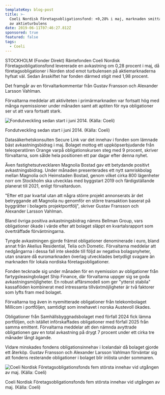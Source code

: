 ```yaml
---
templateKey: blog-post
title: >-
  Coeli Nordisk Företagsobligationsfond: +0,28% i maj, marknaden smittades inte
  av aktieturbulens
date: 2019-06-11T07:46:27.812Z
sponsored: true
featured: false
tags:
  - Coeli
---
```

STOCKHOLM (Fonder Direkt) Räntefonden Coeli Nordisk Företagsobligationsfond levererade en avkastning om 0,28 procent i maj, då företagsobligationer i Norden stod emot turbulensen på aktiemarknaderna hyfsat väl. Sedan årsskiftet har fonden därmed stigit med 1,98 procent.

Det framgår av en förvaltarkommentar från Gustav Fransson och Alexander Larsson Vahlman.

Förvaltarna meddelar att aktiviteten i primärmarknaden var fortsatt hög med många nyemissioner under månaden samt att aptiten för nya obligationer ser ut att vara fortsatt stark.

![Fondutveckling sedan start i juni 2014. (Källa: Coeli)](/img/coeli11jun.png)

<span class="image-caption">Fondutveckling sedan start i juni 2014. (Källa: Coeli)</span>

Datasäkerhetskonsulten Secure Link var det innehav i fonden som lämnade bäst avkastningsbidrag i maj. Bolaget mottog ett uppköpserbjudande från teleoperatören Orange varpå obligationskursen steg med 9 procent, skriver förvaltarna, som sålde hela positionen ett par dagar efter denna nyhet.

Även fastighetsutvecklaren Magnolia Bostad gav ett betydande positivt avkastningsbidrag. Under månaden presenterades ett nytt samriskbolag mellan Magnolia och Heimstaden Bostad, genom vilket cirka 800 lägenheter norr om Stockholm ska utvecklas med byggstart 2019 och färdigställande planerat till 2021, enligt förvaltarduon.

"Efter ett par kvartal utan att några större projekt annonserats är det betryggande att Magnolia nu genomför en större transaktion baserat på byggrätter i bolagets projektportfölj", skriver Gustav Fransson och Alexander Larsson Vahlman.

Bland övriga positiva avkastningsbidrag nämns Bellman Group, vars obligationer ökade i värde efter att bolaget släppt en kvartalsrapport som överträffade förväntningarna.

Tyngde avkastningen gjorde främst obligationer denominerade i euro, bland annat från Akelius Residential, Telia och Dometic. Förvaltarna meddelar att nedgångarna i dessa fall inte skedde till följd av negativa bolagsnyheter, utan snarare då euromarknaden överlag utvecklades betydligt svagare än marknaden för lokala nordiska företagsobligationer.

Fonden tecknade sig under månaden för en nyemission av obligationer från fartygsleasingbolaget Ship Finance, där förvaltarna uppger sig se goda avkastningsmöjligheter. En robust affärsmodell som ger "ytterst stabila" kassaflöden kombinerat med intressanta tillväxtmöjligheter är två faktorer som lyfts fram med bolaget.

Förvaltarna tog även in nyemitterade obligationer från telekombolaget Millicom i portföljen, samtidigt som innehavet i norska Austevoll ökades.

Obligationer från Samhällsbyggnadsbolaget med förfall 2024 fick lämna portföljen, och istället införskaffades obligationer med förfall 2025 från samma emittent. Förvaltarna meddelar att den nämnda avyttrade obligationen gav en total avkastning på drygt 7 procent under ett cirka tre månader långt ägande.

Vidare minskades fondens obligationsinnehav i Icelandair då bolaget gjorde ett återköp. Gustav Fransson och Alexander Larsson Vahlman förväntar sig att fondens resterande obligationer i bolaget blir inlösta under sommaren.

![Coeli Nordisk Företagsobligationsfonds fem största innehav vid utgången av maj. (Källa: Coeli)](/img/coeli11jun2.png)

<span class="image-caption">Coeli Nordisk Företagsobligationsfonds fem största innehav vid utgången av maj. (Källa: Coeli)</span>
